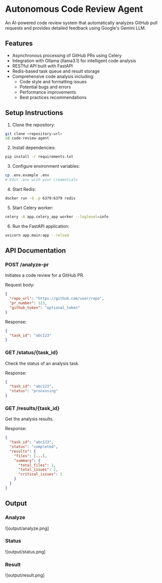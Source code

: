 # Autonomous Code Review Agent

An AI-powered code review system that automatically analyzes GitHub pull requests and provides detailed feedback using Google's Gemini LLM.

## Features

- Asynchronous processing of GitHub PRs using Celery
- Integration with Ollama (llama3.1) for intelligent code analysis
- RESTful API built with FastAPI
- Redis-based task queue and result storage
- Comprehensive code analysis including:
  - Code style and formatting issues
  - Potential bugs and errors
  - Performance improvements
  - Best practices recommendations

## Setup Instructions

1. Clone the repository:
  
  ```bash
  git clone <repository-url>
  cd code-review-agent
  ```
  
2. Install dependencies:
  
  ```bash
  pip install -r requirements.txt
  ```
  
3. Configure environment variables:
  
  ```bash
  cp .env.example .env
  # Edit .env with your credentials
  ```
  
4. Start Redis:
  
  ```bash
  docker run -d -p 6379:6379 redis
  ```
  
5. Start Celery worker:
  
  ```bash
  celery -A app.celery_app worker --loglevel=info
  ```
  
6. Run the FastAPI application:
  
  ```bash
  uvicorn app.main:app --reload
  ```
  

## API Documentation

### POST /analyze-pr

Initiates a code review for a GitHub PR.

Request body:

```json
{
  "repo_url": "https://github.com/user/repo",
  "pr_number": 123,
  "github_token": "optional_token"
}
```

Response:

```json
{
  "task_id": "abc123"
}
```

### GET /status/{task_id}

Check the status of an analysis task.

Response:

```json
{
  "task_id": "abc123",
  "status": "processing"
}
```

### GET /results/{task_id}

Get the analysis results.

Response:

```json
{
  "task_id": "abc123",
  "status": "completed",
  "results": {
    "files": [...],
    "summary": {
      "total_files": 1,
      "total_issues": 2,
      "critical_issues": 1
    }
  }
}
```

## Output

### Analyze 

![output/analyze.png]

### Status

![output/status.png]

### Result

![output/result.png]